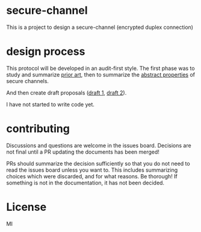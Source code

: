 
# secure-channel

This is a project to design a secure-channel (encrypted duplex connection)

# design process

This protocol will be developed in an audit-first style.
The first phase was to study and summarize [prior art](./prior-art.md),
then to summarize the [abstract properties](./properties.md) of secure channels.

And then create draft proposals ([draft 1](./draft.md), [draft 2](./draft2.md)).

I have not started to write code yet.

# contributing

Discussions and questions are welcome in the issues board.
Decisions are not final until a PR updating the documents has been merged!

PRs should summarize the decision sufficiently so that you do not need to read the issues board unless you want to.
This includes summarizing choices which were discarded, and for what reasons.
Be thorough!
If something is not in the documentation, it has not been decided.

# License

MI
